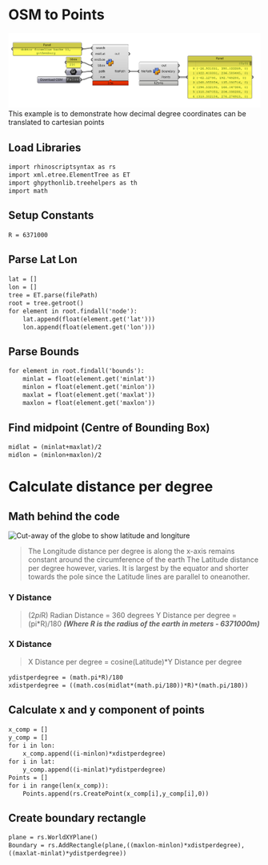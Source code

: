 
# OSM to Points
![enter image description here](https://github.com/snjsomnath/GH-OSM/blob/master/img_01.png?raw=true)
This example is to demonstrate how decimal degree coordinates can be translated to cartesian points

## Load Libraries

    import rhinoscriptsyntax as rs
    import xml.etree.ElementTree as ET
    import ghpythonlib.treehelpers as th
    import math

##	Setup Constants
    R = 6371000

## Parse Lat Lon
    lat = []
    lon = []
    tree = ET.parse(filePath)
    root = tree.getroot()
    for element in root.findall('node'):
        lat.append(float(element.get('lat')))
        lon.append(float(element.get('lon')))

## Parse Bounds

    for element in root.findall('bounds'):
        minlat = float(element.get('minlat'))
        minlon = float(element.get('minlon'))
        maxlat = float(element.get('maxlat'))
        maxlon = float(element.get('maxlon'))

## Find midpoint (Centre of Bounding Box)

    midlat = (minlat+maxlat)/2
    midlon = (minlon+maxlon)/2

# Calculate distance per degree
## Math behind the code
![Cut-away of the globe to show latitude and longiture](https://assets-news-bcdn.dailyhunt.in/cmd/resize/400x400_80/fetchdata16/images/5d/6e/85/5d6e85340a5a95f1a0303a3995b193ec75119de20db49fe988895ae524205739.jpg)

> The Longitude distance per degree is along the x-axis remains constant around the circumference of the earth
> The Latitude distance per degree however, varies. It is largest by the equator and shorter towards the pole since the Latitude lines are parallel to oneanother.
### Y Distance
> (2*pi*R) Radian Distance = 360 degrees
> Y Distance per degree = (pi*R)/180 ***(Where R is the radius of the earth in meters - 6371000m)***  
### X Distance
> X Distance per degree = cosine(Latitude)*Y Distance per degree

    ydistperdegree = (math.pi*R)/180
    xdistperdegree = ((math.cos(midlat*(math.pi/180))*R)*(math.pi/180))

## Calculate x and y component of points

    x_comp = []
    y_comp = []
    for i in lon:
        x_comp.append((i-minlon)*xdistperdegree)
    for i in lat:
        y_comp.append((i-minlat)*ydistperdegree)
    Points = []
    for i in range(len(x_comp)):
        Points.append(rs.CreatePoint(x_comp[i],y_comp[i],0))

## Create boundary rectangle

    plane = rs.WorldXYPlane()
    Boundary = rs.AddRectangle(plane,((maxlon-minlon)*xdistperdegree),((maxlat-minlat)*ydistperdegree))
